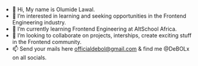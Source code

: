 - 👋 Hi, My name is Olumide Lawal.
- 👀 I’m interested in learning and seeking opportunities in the Frontend Engineering industry.
- 🌱 I’m currently learning Frontend Engineering at AltSchool Africa.
- 💞️ I’m looking to collaborate on projects, interships, create exciting stuff in the Frontend community.
- 📫 Send your mails here officialdebol@gmail.com & find me @DeBOLx on all socials. 

<!---
DeBOLx/DeBOLx is a ✨ special ✨ repository because its `README.md` (this file) appears on your GitHub profile.
You can click the Preview link to take a look at your changes.
--->
